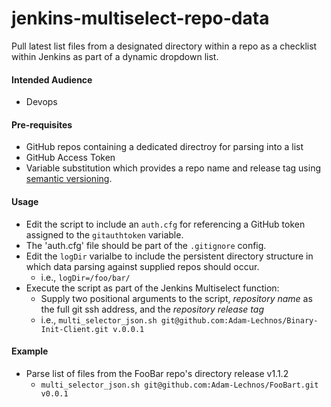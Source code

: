 # jenkins-multiselect-repo-data
Pull latest list files from a designated directory within a repo as a checklist within Jenkins as part of a dynamic dropdown list.

#### Intended Audience
* Devops

#### Pre-requisites
* GitHub repos containing a dedicated directroy for parsing into a list
* GitHub Access Token
* Variable substitution which provides a repo name and release tag using [semantic versioning](https://semver.org/).

#### Usage
* Edit the script to include an `auth.cfg` for referencing a GitHub token assigned to the `gitauthtoken` variable. 
* The 'auth.cfg' file should be part of the `.gitignore` config.
* Edit the `logDir` varialbe to include the persistent directory structure in which data parsing against supplied repos should occur.
  * i.e., `logDir=/foo/bar/`
* Execute the script as part of the Jenkins Multiselect function:
  * Supply two positional arguments to the script, *repository name* as the full git ssh address, and the *repository release tag*
  * i.e., `multi_selector_json.sh git@github.com:Adam-Lechnos/Binary-Init-Client.git v.0.0.1`

#### Example
* Parse list of files from the FooBar repo's directory release v1.1.2
  * `multi_selector_json.sh git@github.com:Adam-Lechnos/FooBart.git v0.0.1`
